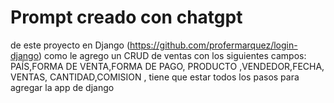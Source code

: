 # Prompt creado con chatgpt
de este proyecto en Django (https://github.com/profermarquez/login-django) como le agrego un CRUD de ventas con los siguientes campos: PAÍS,FORMA DE VENTA,FORMA DE PAGO, PRODUCTO ,VENDEDOR,FECHA,  VENTAS, CANTIDAD,COMISION , tiene que estar todos los pasos para agregar la app de django